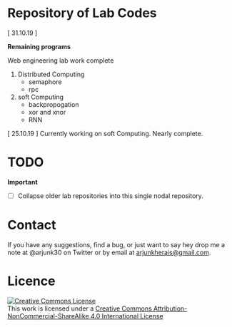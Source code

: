 # Repository of Lab Codes

[ 31.10.19 ]

**Remaining programs**

Web engineering lab work complete  

1. Distributed Computing
    - semaphore
    - rpc
2. soft Computing
    - backpropogation
    - xor and xnor
    - RNN

[ 25.10.19 ] Currently working on soft Computing. Nearly complete.

# TODO

**Important**
- [ ] Collapse older lab repositories into this single nodal repository.

# Contact

If you have any suggestions, find a bug, or just want to say hey drop me a note at @arjunk30 on Twitter or by email at arjunkherais@gmail.com.

# Licence

<a rel="license" href="http://creativecommons.org/licenses/by-nc-sa/4.0/"><img alt="Creative Commons License" style="border-width:0" src="https://i.creativecommons.org/l/by-nc-sa/4.0/88x31.png" /></a><br />This work is licensed under a <a rel="license" href="http://creativecommons.org/licenses/by-nc-sa/4.0/">Creative Commons Attribution-NonCommercial-ShareAlike 4.0 International License</a>

